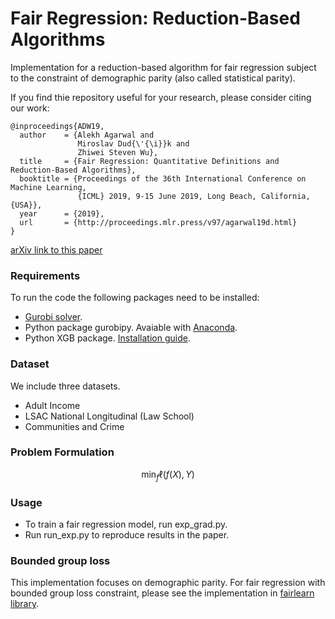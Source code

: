 # Fair Regression: Reduction-Based Algorithms

Implementation for a reduction-based algorithm for fair regression
subject to the constraint of demographic parity (also called statistical parity).


If you find thie repository useful for your research, please consider
citing our work:

```
@inproceedings{ADW19,
  author    = {Alekh Agarwal and
               Miroslav Dud{\'{\i}}k and
               Zhiwei Steven Wu},
  title     = {Fair Regression: Quantitative Definitions and Reduction-Based Algorithms},
  booktitle = {Proceedings of the 36th International Conference on Machine Learning,
               {ICML} 2019, 9-15 June 2019, Long Beach, California, {USA}},
  year      = {2019},
  url       = {http://proceedings.mlr.press/v97/agarwal19d.html}
}
```
[arXiv link to this paper](https://arxiv.org/abs/1905.12843)


### Requirements
To run the code the following packages need to be installed:
- [Gurobi solver](http://www.gurobi.com/index).
- Python package gurobipy. Avaiable with [Anaconda](http://conda.anaconda.org/gurobi).
- Python XGB package. [Installation guide](https://xgboost.readthedocs.io/en/latest/build.html).


### Dataset
We include three datasets.
- Adult Income 
- LSAC National Longitudinal (Law School) 
- Communities and Crime 


### Problem Formulation
```math
\min_f \ell(f(X), Y)
```


### Usage
- To train a fair regression model, run exp_grad.py.
- Run run_exp.py to reproduce results in the paper.


### Bounded group loss
This implementation focuses on demographic parity. For fair regression
  with bounded group loss constraint, please see the implementation in
  [fairlearn
  library](https://fairlearn.github.io/user_guide/mitigation.html?highlight=bounded%20group).
